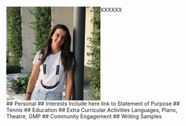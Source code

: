<p>XXXXXX<img src="/images/headshot.jpg" width="250" height="250" align="left"></p>
<br clear="left"/>
## Personal
## Interests
Include here link to Statement of Purpose
## Tennis
## Education
## Extra Curricular Activities
Languages, Piano, Theatre, GMP
## Community Engagement
## Writing Samples


